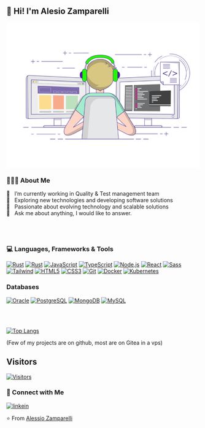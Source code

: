 ## :wave: Hi! I'm Alesio Zamparelli

<img align="center" src="./assets/g.gif" alt="Programmers join">

### 👨🏻‍💻 About Me

<div>🔭 &nbsp; I’m currently working in Quality & Test management team</div>
<div>🤔 &nbsp; Exploring new technologies and developing software solutions</div>
<div>🌱 &nbsp; Passionate about evolving technology and scalable solutions</div>
<div>💬 &nbsp; Ask me about anything, I would like to answer.</div>

</br>
</br>

<br>

### :computer: Languages, Frameworks & Tools

[![Rust](https://img.shields.io/badge/-Rust-FAA918?style=flat&logo=rust&link=https://github.com/alessio-zamparelli)](https://github.com/alessio-zamparelli)
[![Rust](https://img.shields.io/badge/-Python-3776AB?style=flat&logo=python&logoColor=white&link=https://github.com/alessio-zamparelli)](https://github.com/alessio-zamparelli)
[![JavaScript](https://img.shields.io/badge/-JavaScript-black?style=flat&logo=javascript&link=https://github.com/alessio-zamparelli)](https://github.com/alessio-zamparelli)
[![TypeScript](https://img.shields.io/badge/-TypeScript-black?style=flat&logo=typescript&link=https://github.com/alessio-zamparelli)](https://github.com/alessio-zamparelli)
[![Node.js](https://img.shields.io/badge/-Node.js-3C873A?style=flat&logo=Node.js&logoColor=white&link=https://github.com/alessio-zamparelli)](https://github.com/alessio-zamparelli)
[![React](https://img.shields.io/badge/-React.js-61DAFB?style=flat&logo=react&logoColor=white&link=https://github.com/alessio-zamparelli)](https://github.com/alessio-zamparelli)
[![Sass](https://img.shields.io/badge/-Sass-%23CC6699?style=flat&logo=sass&logoColor=white&link=https://github.com/alessio-zamparelli)](https://github.com/alessio-zamparelli)
[![Tailwind](https://img.shields.io/badge/-Tailwind-06B6D4?style=flat&logo=tailwindcss&logoColor=white&link=https://github.com/alessio-zamparelli)](https://github.com/alessio-zamparelli)
[![HTML5](https://img.shields.io/badge/-HTML5-E34F26?style=flat&logo=html5&logoColor=white&link=https://github.com/alessio-zamparelli)](https://github.com/alessio-zamparelli)
[![CSS3](https://img.shields.io/badge/-CSS3-254BDD?style=flat&logo=css3&link=https://github.com/alessio-zamparelli)](https://github.com/alessio-zamparelli)
[![Git](https://img.shields.io/badge/-Git-F05032?style=flat&logoColor=white&logo=git&link=https://github.com/alessio-zamparelli)](https://github.com/alessio-zamparelli)
[![Docker](https://img.shields.io/badge/-Docker-2496ED?style=flat&logo=docker&logoColor=white&link=https://github.com/alessio-zamparelli)](https://github.com/alessio-zamparelli)
[![Kubernetes](https://img.shields.io/badge/-Kubernetes-306ADF?style=flat&logo=kubernetes&logoColor=white&link=https://github.com/alessio-zamparelli)](https://github.com/alessio-zamparelli)

### Databases

[![Oracle](https://img.shields.io/badge/-Oracle-F80000?style=flat&logo=oracle&logoColor=white&link=https://github.com/alessio-zamparelli)](https://github.com/alessio-zamparelli)
[![PostgreSQL](https://img.shields.io/badge/-PostgreSQL-4169E1?style=flat&logo=postgresql&logoColor=white&link=https://github.com/alessio-zamparelli)](https://github.com/alessio-zamparelli)
[![MongoDB](https://img.shields.io/badge/-MongoDB-47A248?style=flat&logoColor=white&logo=MongoDB&link=https://github.com/alessio-zamparelli)](https://github.com/alessio-zamparelli)
[![MySQL](https://img.shields.io/badge/-MySQL-black?style=flat&logo=mysql&link=https://github.com/alessio-zamparelli)](https://github.com/alessio-zamparelli)

</br>

</br>


[![Top Langs](https://github-readme-stats.vercel.app/api/top-langs/?username=alessio-zamparelli&layout=compact&text_color=daf7dc&bg_color=151515)](https://github.com/alessio-zamparelli/)

(Few of my projects are on github, most are on Gitea in a vps)

## Visitors

[![Visitors](https://counter.aeng.it/alessio-zamparelli/svg?on=profile)](https://github.com/alessio-zamparelli)


### :handshake: Connect with Me

[![linkein](https://img.shields.io/badge/-LinkedIn-blue?style=flat&logo=Linkedin&logoColor=white&link=https://www.linkedin.com/in/alessio-zamparelli/)](https://www.linkedin.com/in/alessio-zamparelli/)

:star: From [Alessio Zamparelli](https://github.com/alessio-zamparelli)
